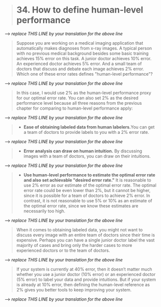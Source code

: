 > # 34. How to define human-level performance

--> _replace THIS LINE by your translation for the above line_


> Suppose you are working on a medical imaging application that automatically makes diagnoses from x-ray images. A typical person with no previous medical background besides some basic training achieves 15% error on this task. A junior doctor achieves 10% error. An experienced doctor achieves 5% error. And a small team of doctors that discuss and debate each image achieves 2% error. Which one of these error rates defines "human-level performance"?

--> _replace THIS LINE by your translation for the above line_


> In this case, I would use 2% as the human-level performance proxy for our optimal error rate. You can also set 2% as the desired performance level because all three reasons from the previous chapter for comparing to human-level performance apply:

--> _replace THIS LINE by your translation for the above line_


> * **Ease of obtaining labeled data from human labelers.​** You can get a team of doctors to provide labels to you with a 2% error rate.

--> _replace THIS LINE by your translation for the above line_


> * **Error analysis can draw on human intuition.** ​By discussing images with a team of doctors, you can draw on their intuitions.

--> _replace THIS LINE by your translation for the above line_


> * **Use human-level performance to estimate the optimal error rate and also set achievable "desired error rate."​** It is reasonable to use 2% error as our estimate of the optimal error rate. The optimal error rate could be even lower than 2%, but it cannot be higher, since it is possible for a team of doctors to achieve 2% error. In contrast, it is not reasonable to use 5% or 10% as an estimate of the optimal error rate, since we know these estimates are necessarily too high.

--> _replace THIS LINE by your translation for the above line_


> When it comes to obtaining labeled data, you might not want to discuss every image with an entire team of doctors since their time is expensive. Perhaps you can have a single junior doctor label the vast majority of cases and bring only the harder cases to more experienced doctors or to the team of doctors.

--> _replace THIS LINE by your translation for the above line_


> If your system is currently at 40% error, then it doesn’t matter much whether you use a junior doctor (10% error) or an experienced doctor (5% error) to label your data and provide intuitions. But if your system is already at 10% error, then defining the human-level reference as 2% gives you better tools to keep improving your system.

--> _replace THIS LINE by your translation for the above line_

